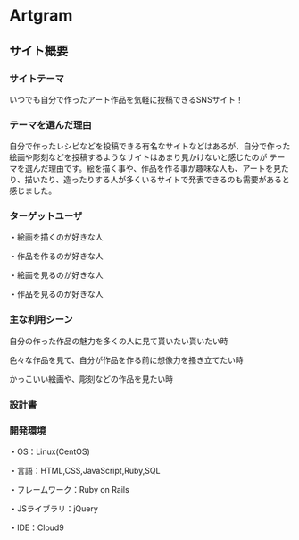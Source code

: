 # Artgram 

## サイト概要
### サイトテーマ

いつでも自分で作ったアート作品を気軽に投稿できるSNSサイト！

### テーマを選んだ理由

自分で作ったレシピなどを投稿できる有名なサイトなどはあるが、自分で作った絵画や彫刻などを投稿するようなサイトはあまり見かけないと感じたのが
テーマを選んだ理由です。絵を描く事や、作品を作る事が趣味な人も、アートを見たり、描いたり、造ったりする人が多くいるサイトで発表できるのも需要があると感じました。

### ターゲットユーザ

・絵画を描くのが好きな人

・作品を作るのが好きな人

・絵画を見るのが好きな人

・作品を見るのが好きな人

### 主な利用シーン

自分の作った作品の魅力を多くの人に見て貰いたい貰いたい時

色々な作品を見て、自分が作品を作る前に想像力を搔き立てたい時

かっこいい絵画や、彫刻などの作品を見たい時

### 設計書





### 開発環境

・OS：Linux(CentOS)

・言語：HTML,CSS,JavaScript,Ruby,SQL

・フレームワーク：Ruby on Rails

・JSライブラリ：jQuery

・IDE：Cloud9








